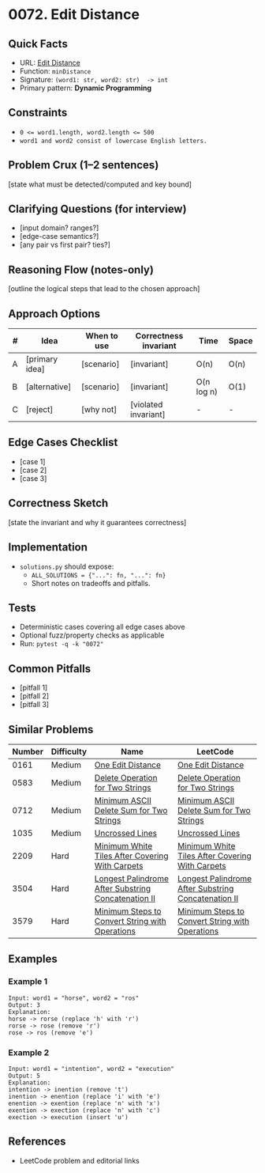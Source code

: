 # 0072. Edit Distance

## Quick Facts

- URL: [Edit Distance](https://leetcode.com/problems/edit-distance/)
- Function: `minDistance`
- Signature: `(word1: str, word2: str)  -> int`
- Primary pattern: **Dynamic Programming**

## Constraints

- `0 <= word1.length, word2.length <= 500`
- `word1 and word2 consist of lowercase English letters.`

## Problem Crux (1–2 sentences)

[state what must be detected/computed and key bound]

## Clarifying Questions (for interview)

- [input domain? ranges?]
- [edge-case semantics?]
- [any pair vs first pair? ties?]

## Reasoning Flow (notes-only)

[outline the logical steps that lead to the chosen approach]

## Approach Options

| # | Idea | When to use | Correctness invariant | Time | Space |
|---|------|-------------|-----------------------|------|-------|
| A | [primary idea] | [scenario] | [invariant] | O(n) | O(n) |
| B | [alternative] | [scenario] | [invariant] | O(n log n) | O(1) |
| C | [reject] | [why not] | [violated invariant] | - | - |

## Edge Cases Checklist

- [case 1]
- [case 2]
- [case 3]

## Correctness Sketch

[state the invariant and why it guarantees correctness]

## Implementation

- `solutions.py` should expose:
  - `ALL_SOLUTIONS = {"...": fn, "...": fn}`
  - Short notes on tradeoffs and pitfalls.

## Tests

- Deterministic cases covering all edge cases above
- Optional fuzz/property checks as applicable
- Run: `pytest -q -k "0072"`

## Common Pitfalls

- [pitfall 1]
- [pitfall 2]
- [pitfall 3]

## Similar Problems

| Number | Difficulty | Name | LeetCode |
|---|---|---|---|
| 0161 | Medium | [One Edit Distance](../0161-one-edit-distance/readme.md) | [One Edit Distance](https://leetcode.com/problems/one-edit-distance/) |
| 0583 | Medium | [Delete Operation for Two Strings](../0583-delete-operation-for-two-strings/readme.md) | [Delete Operation for Two Strings](https://leetcode.com/problems/delete-operation-for-two-strings/) |
| 0712 | Medium | [Minimum ASCII Delete Sum for Two Strings](../0712-minimum-ascii-delete-sum-for-two-strings/readme.md) | [Minimum ASCII Delete Sum for Two Strings](https://leetcode.com/problems/minimum-ascii-delete-sum-for-two-strings/) |
| 1035 | Medium | [Uncrossed Lines](../1035-uncrossed-lines/readme.md) | [Uncrossed Lines](https://leetcode.com/problems/uncrossed-lines/) |
| 2209 | Hard | [Minimum White Tiles After Covering With Carpets](../2209-minimum-white-tiles-after-covering-with-carpets/readme.md) | [Minimum White Tiles After Covering With Carpets](https://leetcode.com/problems/minimum-white-tiles-after-covering-with-carpets/) |
| 3504 | Hard | [Longest Palindrome After Substring Concatenation II](../3504-longest-palindrome-after-substring-concatenation-ii/readme.md) | [Longest Palindrome After Substring Concatenation II](https://leetcode.com/problems/longest-palindrome-after-substring-concatenation-ii/) |
| 3579 | Hard | [Minimum Steps to Convert String with Operations](../3579-minimum-steps-to-convert-string-with-operations/readme.md) | [Minimum Steps to Convert String with Operations](https://leetcode.com/problems/minimum-steps-to-convert-string-with-operations/) |

## Examples

### Example 1

```text
Input: word1 = "horse", word2 = "ros"
Output: 3
Explanation: 
horse -> rorse (replace 'h' with 'r')
rorse -> rose (remove 'r')
rose -> ros (remove 'e')
```

### Example 2

```text
Input: word1 = "intention", word2 = "execution"
Output: 5
Explanation: 
intention -> inention (remove 't')
inention -> enention (replace 'i' with 'e')
enention -> exention (replace 'n' with 'x')
exention -> exection (replace 'n' with 'c')
exection -> execution (insert 'u')
```

## References

- LeetCode problem and editorial links
